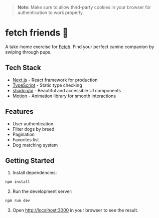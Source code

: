 > **Note:** Make sure to allow third-party cookies in your browser for authentication to work properly.

# fetch friends 🐾

A take-home exercise for [Fetch](https://fetch.com). Find your perfect canine companion by swiping through pups.

## Tech Stack

- [Next.js](https://nextjs.org/) - React framework for production
- [TypeScript](https://www.typescriptlang.org/) - Static type checking
- [shadcn/ui](https://ui.shadcn.com/) - Beautiful and accessible UI components
- [Motion](https://motion.dev/) - Animation library for smooth interactions

## Features

- User authentication
- Filter dogs by breed
- Pagination
- Favorites list
- Dog matching system

## Getting Started

1. Install dependencies:

```bash
npm install
```

2. Run the development server:

```bash
npm run dev
```

3. Open [http://localhost:3000](http://localhost:3000) in your browser to see the result.
